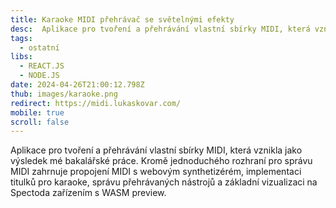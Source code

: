 ```yaml
---
title: Karaoke MIDI přehrávač se světelnými efekty
desc:  Aplikace pro tvoření a přehrávání vlastní sbírky MIDI, která vznikla jako výsledek mé bakalářské práce.
tags:
  - ostatní
libs:
  - REACT.JS
  - NODE.JS
date: 2024-04-26T21:00:12.798Z
thub: images/karaoke.png
redirect: https://midi.lukaskovar.com/
mobile: true
scroll: false
---
```

 Aplikace pro tvoření a přehrávání vlastní sbírky MIDI, která vznikla jako výsledek mé bakalářské práce. 
 Kromě jednoduchého rozhraní pro správu MIDI zahrnuje propojení MIDI s webovým synthetizérém, implementaci titulků pro karaoke, správu přehrávaných nástrojů a základní vizualizaci na Spectoda zařízením s WASM preview.